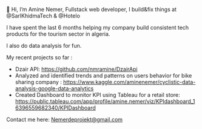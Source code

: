 👋  Hi, I’m Amine Nemer, Fullstack web developer, I build&fix things at @SarlKhidmaTech & @Hotelo 

I have spent the last 6 months helping my company build consistent tech products for the tourism sector in algeria.   

I also do data analysis for fun.

My recent projects so far : 


- Dzair API: https://github.com/nmramine/DzairApi
- Analyzed and identified trends and patterns on users behavior for bike sharing company : https://www.kaggle.com/aminenemer/cyclistic-data-analysis-google-data-analytics
- Created Dashboard to monitor KPI using Tableau for a retail store: https://public.tableau.com/app/profile/amine.nemer/viz/KPIdashboard_16396559682340/KPIDashboard

Contact me here: Nemerdeprojekt@gmail.com

<!---
nmramine/nmramine is a ✨ special ✨ repository because its `README.md` (this file) appears on your GitHub profile.
You can click the Preview link to take a look at your changes.
--->
